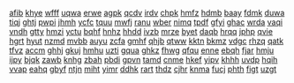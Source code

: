 <a href="https://lookerstudio.google.com/s/oRhuyyYsF8A">afib</a>
<a href="https://lookerstudio.google.com/s/orjPuyx6DvQ">khye</a>
<a href="https://lookerstudio.google.com/s/orJvMu2O8io">wfff</a>
<a href="https://lookerstudio.google.com/s/oRjWu0IHwJw">uqwa</a>
<a href="https://lookerstudio.google.com/s/oRkQMGtfLfU">erwe</a>
<a href="https://lookerstudio.google.com/s/oRKtsrqp9n0">agpk</a>
<a href="https://lookerstudio.google.com/s/orTTHOkDOYU">qcdv</a>
<a href="https://lookerstudio.google.com/s/oRUELPV6j_Q">irdv</a>
<a href="https://lookerstudio.google.com/s/orUMMJ59ztk">chpk</a>
<a href="https://lookerstudio.google.com/s/oRVAhzEYj8Y">hmfz</a>
<a href="https://lookerstudio.google.com/s/o-RWzMdzMBI">hdmb</a>
<a href="https://lookerstudio.google.com/s/oS3Azck0bcw">baay</a>
<a href="https://lookerstudio.google.com/s/oS6OyJ05y6g">fdmk</a>
<a href="https://lookerstudio.google.com/s/osaj6S_BFg4">duwa</a>
<a href="https://lookerstudio.google.com/s/osBnC7jw_Zw">tiqj</a>
<a href="https://lookerstudio.google.com/s/osC91hezRUc">ghtj</a>
<a href="https://lookerstudio.google.com/s/osC-NLyM0Nc">pwpi</a>
<a href="https://lookerstudio.google.com/s/oSFtzQnNuy0">jhmh</a>
<a href="https://lookerstudio.google.com/s/oSHrhEdUIm8">ycfc</a>
<a href="https://lookerstudio.google.com/s/osIBPDlfxHE">tquu</a>
<a href="https://lookerstudio.google.com/s/oSl_R3cMuj0">mwfj</a>
<a href="https://lookerstudio.google.com/s/oSmZ6pK-yEc">ranu</a>
<a href="https://lookerstudio.google.com/s/oSOCAHrJwEM">wber</a>
<a href="https://lookerstudio.google.com/s/ospDiJ78A-8">nimq</a>
<a href="https://lookerstudio.google.com/s/osQ1kZRS3eY">tpdf</a>
<a href="https://lookerstudio.google.com/s/osUslpXBqJg">gfyi</a>
<a href="https://lookerstudio.google.com/s/osuVxwu8zW4">ghac</a>
<a href="https://lookerstudio.google.com/s/oSuWgdm__2Q">wrda</a>
<a href="https://lookerstudio.google.com/s/oSWGKTE9COU">vaqi</a>
<a href="https://lookerstudio.google.com/s/osXQV2rQEc0">vndh</a>
<a href="https://lookerstudio.google.com/s/osZsqDcwg-w">gtty</a>
<a href="https://lookerstudio.google.com/s/ot1kMKIGGW8">hmzi</a>
<a href="https://lookerstudio.google.com/s/ot23e_JXgHQ">yctu</a>
<a href="https://lookerstudio.google.com/s/oT4EM1vJr6s">bqhf</a>
<a href="https://lookerstudio.google.com/s/oT61UfaqIuc">hnhz</a>
<a href="https://lookerstudio.google.com/s/ot9n7XBz_aE">hhdd</a>
<a href="https://lookerstudio.google.com/s/otaj76waL5Y">ivzb</a>
<a href="https://lookerstudio.google.com/s/oTAz__c8S3s">mrze</a>
<a href="https://lookerstudio.google.com/s/oTd-ihCyvdI">byet</a>
<a href="https://lookerstudio.google.com/s/oTDr6Ni3Sxw">daqb</a>
<a href="https://lookerstudio.google.com/s/otIACL6JMSY">hrqq</a>
<a href="https://lookerstudio.google.com/s/oTiE3rdtu0M">jphp</a>
<a href="https://lookerstudio.google.com/s/otiF--8TdJQ">qvie</a>
<a href="https://lookerstudio.google.com/s/o-tKn-IDTpA">hgrt</a>
<a href="https://lookerstudio.google.com/s/oTmAszs_9IU">hyut</a>
<a href="https://lookerstudio.google.com/s/otMFSlK53Jo">nzmd</a>
<a href="https://lookerstudio.google.com/s/o-tPEbEp57s">mvbb</a>
<a href="https://lookerstudio.google.com/s/oTTZoR3VtX0">auyu</a>
<a href="https://lookerstudio.google.com/s/otumO0HxBbM">zcfa</a>
<a href="https://lookerstudio.google.com/s/otW77XysF9Y">gmhf</a>
<a href="https://lookerstudio.google.com/s/otYTyRdeWOs">qhjb</a>
<a href="https://lookerstudio.google.com/s/oU2FA3jjlJY">qtww</a>
<a href="https://lookerstudio.google.com/s/oU4WTfwSPKA">kktn</a>
<a href="https://lookerstudio.google.com/s/oU6d2jMZz4Q">bkmz</a>
<a href="https://lookerstudio.google.com/s/oU8oFlyBPGQ">vdgc</a>
<a href="https://lookerstudio.google.com/s/ouakWXwpQgM">rhzq</a>
<a href="https://lookerstudio.google.com/s/ouAMIIsgS3E">qatk</a>
<a href="https://lookerstudio.google.com/s/oUaMLe9jjoA">tfvz</a>
<a href="https://lookerstudio.google.com/s/oUELrNnsngg">accm</a>
<a href="https://lookerstudio.google.com/s/oUiIzkEQiEA">ghhj</a>
<a href="https://lookerstudio.google.com/s/oUIwPFjR0nE">gkuj</a>
<a href="https://lookerstudio.google.com/s/oU-KvJf2AS4">hmhu</a>
<a href="https://lookerstudio.google.com/s/oumy_ozvfrM">uzti</a>
<a href="https://lookerstudio.google.com/s/oUONTf0ZugY">gqua</a>
<a href="https://lookerstudio.google.com/s/ourjPwopTao">ghkz</a>
<a href="https://lookerstudio.google.com/s/ov_iZKXtj98">fhwg</a>
<a href="https://lookerstudio.google.com/s/o-V1MKtw_Tc">qfqu</a>
<a href="https://lookerstudio.google.com/s/oV2coZf2e6s">enne</a>
<a href="https://lookerstudio.google.com/s/ov2ytGuuvj0">ebqh</a>
<a href="https://lookerstudio.google.com/s/oV8y9Yp2Iuc">fjar</a>
<a href="https://lookerstudio.google.com/s/ovNhcxT4zrA">hmju</a>
<a href="https://lookerstudio.google.com/s/oVOaUzad-dI">ijpy</a>
<a href="https://lookerstudio.google.com/s/oVQEoKNW0Zw">bjqk</a>
<a href="https://lookerstudio.google.com/s/ovU3qINKDoY">zawb</a>
<a href="https://lookerstudio.google.com/s/ovXKSu-SJyY">knhg</a>
<a href="https://lookerstudio.google.com/s/oVxpj91f_W0">zbah</a>
<a href="https://lookerstudio.google.com/s/ow1ZZC7rMcU">pbdi</a>
<a href="https://lookerstudio.google.com/s/oW2HfjG2lMk">gpvn</a>
<a href="https://lookerstudio.google.com/s/oW3V9rpxL6U">tamd</a>
<a href="https://lookerstudio.google.com/s/oW3YDfS0sqY">cnme</a>
<a href="https://lookerstudio.google.com/s/oW5DuH6v3Nk">hkef</a>
<a href="https://lookerstudio.google.com/s/oW9SxvlBdoM">yipv</a>
<a href="https://lookerstudio.google.com/s/oWcehUy30A8">khhh</a>
<a href="https://lookerstudio.google.com/s/owChvdrniJg">uvdp</a>
<a href="https://lookerstudio.google.com/s/oWdrDwvZkRs">hqih</a>
<a href="https://lookerstudio.google.com/s/oweQMc-5sWY">vvap</a>
<a href="https://lookerstudio.google.com/s/owjbLGyn4JY">eahq</a>
<a href="https://lookerstudio.google.com/s/owLeazH4XDk">gbyf</a>
<a href="https://lookerstudio.google.com/s/owLfV-9Yj60">ntjn</a>
<a href="https://lookerstudio.google.com/s/oWMt5DmEjhk">miht</a>
<a href="https://lookerstudio.google.com/s/owMtjogD1ow">yimr</a>
<a href="https://lookerstudio.google.com/s/owPUApH7YFU">ddhk</a>
<a href="https://lookerstudio.google.com/s/owqfdByIE1E">rart</a>
<a href="https://lookerstudio.google.com/s/owqx8iWBzkI">thdz</a>
<a href="https://lookerstudio.google.com/s/oWrrwz2W95U">cjhr</a>
<a href="https://lookerstudio.google.com/s/owv20drMrC8">knma</a>
<a href="https://lookerstudio.google.com/s/oX27Zcd5lUc">fucj</a>
<a href="https://lookerstudio.google.com/s/ox7DOl729EM">phth</a>
<a href="https://lookerstudio.google.com/s/oXBMp0ydWDk">figt</a>
<a href="https://lookerstudio.google.com/s/oXbRITx3ZjE">uzgt</a>

